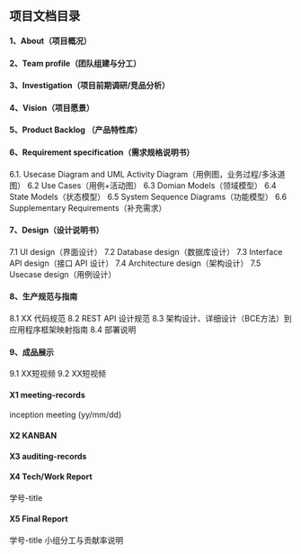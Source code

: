 ## 项目文档目录
  

#### 1、About（项目概况）
#### 2、Team profile（团队组建与分工）
#### 3、Investigation（项目前期调研/竞品分析）
#### 4、Vision（项目愿景）
#### 5、Product Backlog （产品特性库）
#### 6、Requirement specification（需求规格说明书）
6.1. Usecase Diagram and UML Activity Diagram（用例图，业务过程/多泳道图）
6.2 Use Cases（用例+活动图）
6.3 Domian Models（领域模型）
6.4 State Models（状态模型）
6.5 System Sequence Diagrams（功能模型）
6.6 Supplementary Requirements（补充需求）
#### 7、Design（设计说明书）
7.1 UI design（界面设计）
7.2 Database design（数据库设计）
7.3 Interface API design（接口 API 设计）
7.4 Architecture design（架构设计）
7.5 Usecase design（用例设计）
#### 8、生产规范与指南
8.1 XX 代码规范
8.2 REST API 设计规范
8.3 架构设计、详细设计（BCE方法）到应用程序框架映射指南
8.4 部署说明
#### 9、成品展示
9.1 XX短视频
9.2 XX短视频
#### X1 meeting-records
inception meeting (yy/mm/dd)
#### X2 KANBAN
#### X3 auditing-records
#### X4 Tech/Work Report
学号-title
#### X5 Final Report
学号-title
小组分工与贡献率说明
